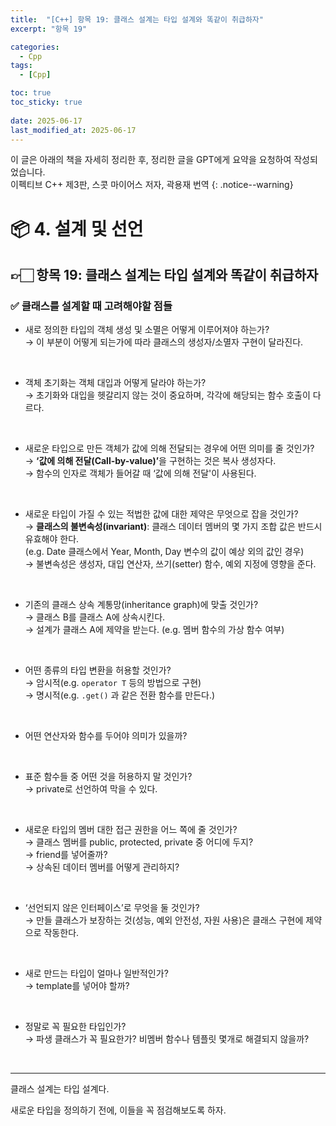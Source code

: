 ```yaml
---
title:  "[C++] 항목 19: 클래스 설계는 타입 설계와 똑같이 취급하자"
excerpt: "항목 19"

categories:
  - Cpp
tags:
  - [Cpp]

toc: true
toc_sticky: true
 
date: 2025-06-17
last_modified_at: 2025-06-17
---
```

이 글은 아래의 책을 자세히 정리한 후, 정리한 글을 GPT에게 요약을 요청하여 작성되었습니다.  
이펙티브 C++ 제3판, 스콧 마이어스 저자, 곽용재 번역
{: .notice--warning}

# 📦 4. 설계 및 선언
## 👉🏻 항목 19: 클래스 설계는 타입 설계와 똑같이 취급하자

### ✅ 클래스를 설계할 때 고려해야할 점들

- 새로 정의한 타입의 객체 생성 및 소멸은 어떻게 이루어져야 하는가?  
→ 이 부분이 어떻게 되는가에 따라 클래스의 생성자/소멸자 구현이 달라진다.

<br>

- 객체 초기화는 객체 대입과 어떻게 달라야 하는가?  
→ 초기화와 대입을 헷갈리지 않는 것이 중요하며, 각각에 해당되는 함수 호출이 다르다.

<br>

- 새로운 타입으로 만든 객체가 값에 의해 전달되는 경우에 어떤 의미를 줄 것인가?  
→ <b>‘값에 의해 전달(Call-by-value)’</b>을 구현하는 것은 복사 생성자다.  
→ 함수의 인자로 객체가 들어갈 때 ‘값에 의해 전달'이 사용된다.

<br>

- 새로운 타입이 가질 수 있는 적법한 값에 대한 제약은 무엇으로 잡을 것인가?  
→ <b>클래스의 불변속성(invariant)</b>: 클래스 데이터 멤버의 몇 가지 조합 값은 반드시 유효해야 한다.  
(e.g. Date 클래스에서 Year, Month, Day 변수의 값이 예상 외의 값인 경우)  
→ 불변속성은 생성자, 대입 연산자, 쓰기(setter) 함수, 예외 지정에 영향을 준다.

<br>

- 기존의 클래스 상속 계통망(inheritance graph)에 맞출 것인가?  
→ 클래스 B를 클래스 A에 상속시킨다.  
→ 설계가 클래스 A에 제약을 받는다. (e.g. 멤버 함수의 가상 함수 여부)

<br>

- 어떤 종류의 타입 변환을 허용할 것인가?  
→ 암시적(e.g. `operator T` 등의 방법으로 구현)  
→ 명시적(e.g. `.get()` 과 같은 전환 함수를 만든다.)

<br>

- 어떤 연산자와 함수를 두어야 의미가 있을까?

<br>

- 표준 함수들 중 어떤 것을 허용하지 말 것인가?  
→ private로 선언하여 막을 수 있다.

<br>

- 새로운 타입의 멤버 대한 접근 권한을 어느 쪽에 줄 것인가?  
→ 클래스 멤버를 public, protected, private 중 어디에 두지?  
→ friend를 넣어줄까?  
→ 상속된 데이터 멤버를 어떻게 관리하지?

<br>

- ‘선언되지 않은 인터페이스’로 무엇을 둘 것인가?  
→ 만들 클래스가 보장하는 것(성능, 예외 안전성, 자원 사용)은 클래스 구현에 제약으로 작동한다.

<br>

- 새로 만드는 타입이 얼마나 일반적인가?  
→ template를 넣어야 할까?

<br>

- 정말로 꼭 필요한 타입인가?  
→ 파생 클래스가 꼭 필요한가? 비멤버 함수나 템플릿 몇개로 해결되지 않을까?

<br>

---

클래스 설계는 타입 설계다.

새로운 타입을 정의하기 전에, 이들을 꼭 점검해보도록 하자.
